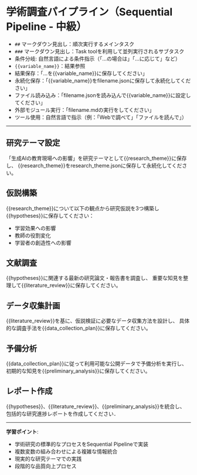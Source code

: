 # 学術調査パイプライン（Sequential Pipeline - 中級）

- `##` マークダウン見出し：順次実行するメインタスク
- `###` マークダウン見出し：Task toolを利用して並列実行されるサブタスク
- 条件分岐: 自然言語による条件指示（「...の場合は」「...に応じて」など）
- `{{variable_name}}`：結果参照
- 結果保存：「...を{{variable_name}}に保存してください」
- 永続化保存：「{{variable_name}}をfilename.jsonに保存して永続化してください」
- ファイル読み込み：「filename.jsonを読み込んで{{variable_name}}に設定してください」
- 外部モジュール実行：「filename.mdの実行をしてください」
- ツール使用：自然言語で指示（例：「Webで調べて」「ファイルを読んで」）

---


## 研究テーマ設定
「生成AIの教育現場への影響」を研究テーマとして{{research_theme}}に保存し、
{{research_theme}}をresearch_theme.jsonに保存して永続化してください。

## 仮説構築
{{research_theme}}について以下の観点から研究仮説を3つ構築し{{hypotheses}}に保存してください：
- 学習効果への影響
- 教師の役割変化
- 学習者の創造性への影響

## 文献調査
{{hypotheses}}に関連する最新の研究論文・報告書を調査し、
重要な知見を整理して{{literature_review}}に保存してください。

## データ収集計画
{{literature_review}}を基に、仮説検証に必要なデータ収集方法を設計し、
具体的な調査手法を{{data_collection_plan}}に保存してください。

## 予備分析
{{data_collection_plan}}に従って利用可能な公開データで予備分析を実行し、
初期的な知見を{{preliminary_analysis}}に保存してください。

## レポート作成
{{hypotheses}}、{{literature_review}}、{{preliminary_analysis}}を統合し、
包括的な研究進捗レポートを作成してください．

---

**学習ポイント**:
- 学術研究の標準的なプロセスをSequential Pipelineで実装
- 複数変数の組み合わせによる複雑な情報統合
- 現実的な研究テーマでの実践
- 段階的な品質向上プロセス